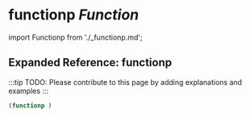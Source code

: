 # **functionp** *Function*

import Functionp from './_functionp.md';

<Functionp />

## Expanded Reference: functionp

:::tip
TODO: Please contribute to this page by adding explanations and examples
:::

```lisp
(functionp )
```

